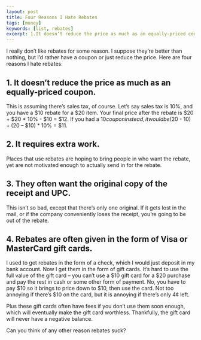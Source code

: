 ```yaml
---
layout: post
title: Four Reasons I Hate Rebates
tags: [money]
keywords: [list, rebates]
excerpt: 1.It doesn’t reduce the price as much as an equally-priced coupon; 2. It requires extra work; 3. They often want the original copy of the receipt and UPC; 4. Rebates are often given in the form of Visa or MasterCard gift cards
---
```


I really don’t like rebates for some reason. I suppose they’re better than nothing, but I’d rather have a coupon or just reduce the price. Here are four reasons I hate rebates:

## 1.	It doesn’t reduce the price as much as an equally-priced coupon.

This is assuming there’s sales tax, of course. Let’s say sales tax is 10%, and you have a $10 rebate for a $20 item. Your final price after the rebate is $20 + $20 * 10% - $10 = $12. If you had a $10 coupon instead, it would be ($20 - $10) + ($20 – $10) * 10% = $11.

## 2.	It requires extra work.

Places that use rebates are hoping to bring people in who want the rebate, yet are not motivated enough to actually send in for the rebate.

## 3.	They often want the original copy of the receipt and UPC.

This isn’t so bad, except that there’s only one original. If it gets lost in the mail, or if the company conveniently loses the receipt, you’re going to be out of the rebate.

## 4.	Rebates are often given in the form of Visa or MasterCard gift cards.

I used to get rebates in the form of a check, which I would just deposit in my bank account. Now I get them in the form of gift cards. It’s hard to use the full value of the gift card – you can’t use a $10 gift card for a $20 purchase and pay the rest in cash or some other form of payment. No, you have to pay $10 so it brings to price down to $10, then use the card. Not too annoying if there’s $10 on the card, but it is annoying if there’s only 4¢ left.

Plus these gift cards often have fees if you don’t use them soon enough, which will eventually make the gift card worthless. Thankfully, the gift card will never have a negative balance.

Can you think of any other reason rebates suck?
